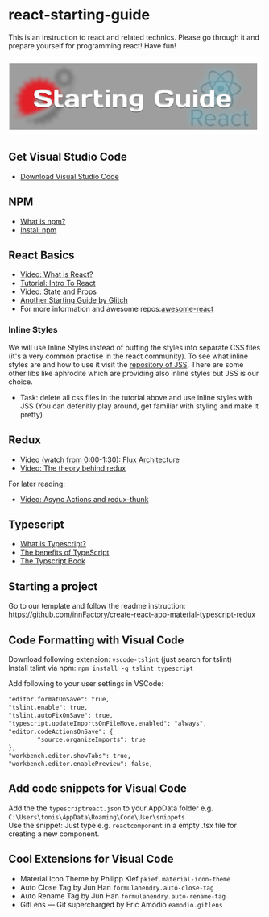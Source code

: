 # react-starting-guide
This is an instruction to react and related technics. Please go through it and prepare yourself for programming react! Have fun!

![header](header.png)

## Get Visual Studio Code
* [Download Visual Studio Code](https://code.visualstudio.com/download)


## NPM
* [What is npm?](https://docs.npmjs.com/getting-started/what-is-npm)
* [Install npm](https://docs.npmjs.com/getting-started/installing-node)

## React Basics
* [Video: What is React?](https://www.youtube.com/watch?v=JPT3bFIwJYA)
* [Tutorial: Intro To React](https://reactjs.org/tutorial/tutorial.html)
* [Video: State and Props](https://www.youtube.com/watch?v=qh3dYM6Keuw)
* [Another Starting Guide by Glitch](https://glitch.com/react-starter-kit)
* For more information and awesome repos:[awesome-react](https://github.com/enaqx/awesome-react)

### Inline Styles
We will use Inline Styles instead of putting the styles into separate CSS files (it's a very common practise in the react community). To see what inline styles are and how to use it visit the [repository of JSS](https://github.com/cssinjs/jss). There are some other libs like aphrodite which are providing also inline styles but JSS is our choice.

* Task: delete all css files in the tutorial above and use inline styles with JSS (You can defenitly play around, get familiar with styling and make it pretty)

## Redux
* [Video (watch from 0:00-1:30): Flux Architecture](https://www.youtube.com/watch?v=RbgU-zvbX1o)
* [Video: The theory behind redux](https://www.youtube.com/watch?v=D2MqT4OEgoE&index=2&list=PL55RiY5tL51rrC3sh8qLiYHqUV3twEYU_)

For later reading:</br>
* [Video: Async Actions and redux-thunk](https://www.youtube.com/watch?v=h892pHdLQtM&list=PL55RiY5tL51rrC3sh8qLiYHqUV3twEYU_&index=10)


## Typescript
* [What is Typescript?](https://medium.com/trisfera/the-basics-of-typescript-e46beeeffe1)
* [The benefits of TypeScript](https://medium.freecodecamp.org/when-should-i-use-typescript-311cb5fe801b)
* [The Typscript Book](https://basarat.gitbooks.io/typescript/content/docs/getting-started.html)

## Starting a project
Go to our template and follow the readme instruction:</br>
https://github.com/innFactory/create-react-app-material-typescript-redux


## Code Formatting with Visual Code
Download following extension: `vscode-tslint` (just search for tslint)
<br/>
Install tslint via npm:
```npm install -g tslint typescript```

Add following to your user settings in VSCode:
```
"editor.formatOnSave": true,
"tslint.enable": true,
"tslint.autoFixOnSave": true,
"typescript.updateImportsOnFileMove.enabled": "always",
"editor.codeActionsOnSave": {
        "source.organizeImports": true
},
"workbench.editor.showTabs": true,
"workbench.editor.enablePreview": false,
```

## Add code snippets for Visual Code
Add the the `typescriptreact.json` to your AppData folder e.g. `C:\Users\tonis\AppData\Roaming\Code\User\snippets` <br />
Use the snippet: Just type e.g. `reactcomponent` in a empty .tsx file for creating a new component.

## Cool Extensions for Visual Code
* Material Icon Theme by Philipp Kief `pkief.material-icon-theme`
* Auto Close Tag by Jun Han `formulahendry.auto-close-tag`
* Auto Rename Tag by Jun Han `formulahendry.auto-rename-tag`
* GitLens — Git supercharged by Eric Amodio `eamodio.gitlens`

